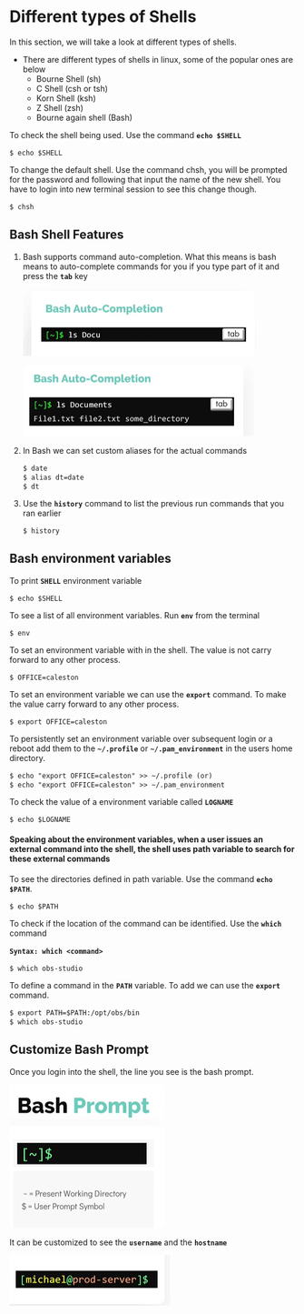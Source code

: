 # Different types of Shells

In this section, we will take a look at different types of shells.
- There are different types of shells in linux, some of the popular ones are below
  - Bourne Shell (sh)
  - C Shell (csh or tsh)
  - Korn Shell (ksh)
  - Z Shell (zsh)
  - Bourne again shell (Bash)
  
To check the shell being used. Use the command **`echo $SHELL`**
```
$ echo $SHELL
```

To change the default shell. Use the command chsh, you will be prompted for the password and following that input the name of the new shell. You have to login into new terminal session to see this change though.
```
$ chsh
```

## Bash Shell Features

1. Bash supports command auto-completion. What this means is bash means to auto-complete commands for you if you type part of it and press the **`tab`** key
   
   ![bash-auto](../../images/bash-auto.PNG)
   
   ![bash-auto1](../../images/bash-auto1.PNG)

1. In Bash we can set custom aliases for the actual commands
   ```
   $ date
   $ alias dt=date
   $ dt
   ```
1. Use the **`history`** command to list the previous run commands that you ran earlier
   ```
   $ history
   ```
   
 ## Bash environment variables
 
 To print **`SHELL`** environment variable
 ```
 $ echo $SHELL
 ```
 
 To see a list of all environment variables. Run **`env`** from the terminal
 ```
 $ env
 ```
 
 To set an environment variable with in the shell. The value is not carry forward to any other process.
 ```
 $ OFFICE=caleston
 ```
 
 To set an environment variable we can use the **`export`** command. To make the value carry forward to any other process. 
 ```
 $ export OFFICE=caleston
 ```
 
 To persistently set an environment variable over subsequent login or a reboot add them to the **`~/.profile`** or **`~/.pam_environment`** in the users home directory.
 
 ```
 $ echo "export OFFICE=caleston" >> ~/.profile (or)
 $ echo "export OFFICE=caleston" >> ~/.pam_environment
 ```
 
 To check the value of a environment variable called **`LOGNAME`**
 ```
 $ echo $LOGNAME
 ```
 
#### Speaking about the environment variables, when a user issues an external command into the shell, the shell uses path variable to search for these external commands
 
To see the directories defined in path variable. Use the command **`echo $PATH`**.
```
$ echo $PATH
```

To check if the location of the command can be identified. Use the **`which`** command

**`Syntax: which <command>`**

```
$ which obs-studio
```

To define a command in the **`PATH`** variable. To add we can use the **`export`** command.
```
$ export PATH=$PATH:/opt/obs/bin
$ which obs-studio
```

## Customize Bash Prompt

Once you login into the shell, the line you see is the bash prompt.

![bash-prompt](../../images/bash-prompt.PNG)

It can be customized to see the **`username`** and the **`hostname`**

![bash-prompt1](../../images/bash-prompt1.PNG)








 
 
 
 
 
